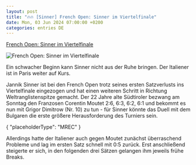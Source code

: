 ```yaml
---
layout: post
title: "🔥🔥 [Sinner] French Open: Sinner im Viertelfinale"
date: Mon, 03 Jun 2024 07:00:00 +0200
categories: entries DE
---
```

[French Open: Sinner im Viertelfinale](https://www.sport1.de/news/tennis/grand-slams/2024/06/french-open-sinner-im-viertelfinale)

![French Open: Sinner im Viertelfinale](https://reshape.sport1.de/c/t/0737430f-c4a6-4048-a398-35253fda710e/1200x630)

Ein schwacher Beginn kann Sinner nicht aus der Ruhe bringen. Der Italiener ist in Paris weiter auf Kurs.

Jannik Sinner ist bei den French Open trotz seines ersten Satzverlusts ins Viertelfinale eingezogen und hat einen weiteren Schritt in Richtung Weltranglistenspitze gemacht. Der 22 Jahre alte Südtiroler bezwang am Sonntag den Franzosen Corentin Moutet 2:6, 6:3, 6:2, 6:1 und bekommt es nun mit Grigor Dimitrow (Nr. 10) zu tun - für Sinner könnte das Duell mit dem Bulgaren die erste größere Herausforderung des Turniers sein.

{ "placeholderType": "MREC" }

Allerdings hatte der Italiener auch gegen Moutet zunächst überraschend Probleme und lag im ersten Satz schnell mit 0:5 zurück. Erst anschließend steigerte er sich, in den folgenden drei Sätzen gelangen ihm jeweils frühe Breaks.

